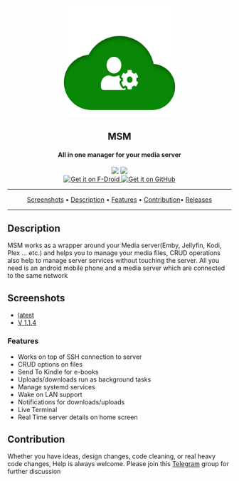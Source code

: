 <p align="center"><a href="#"><img src="assets/svgs/msm.svg" width="250"></a></p>
<h2 align="center"><b>MSM</b></h2>
<h4 align="center">All in one manager for your media server</h4>

<p align="center">
<a href="https://www.gnu.org/licenses/gpl-3.0" alt="License: GPLv3"><img src="https://img.shields.io/badge/License-GPL%20v3-blue.svg"></a>
<a href="https://t.me/joinchat/FDVzK06Rt7vsNQLBLi2icw" alt="telegram: #msm"><img src="https://img.shields.io/badge/chat-Telegram-brightgreen"></a>
</br>
<a href="https://apt.izzysoft.de/fdroid/index/apk/com.prinzpiuz.msm" alt="Get it on IzzyOnDroid">
<img src="https://gitlab.com/IzzyOnDroid/repo/-/raw/master/assets/IzzyOnDroid.png" alt="Get it on F-Droid" height="80">
</a>
<a href="https://github.com/prinzpiuz/MSM/releases" alt="Get it on GitHub">
<img src="https://user-images.githubusercontent.com/15032958/208871323-c1c5511c-d6bc-47c8-b82b-7ce2f95f244a.png" alt="Get it on GitHub" width="200">
</a>

</p>
<hr>
<p align="center"><a href="#screenshots">Screenshots</a> &bull; <a href="#description">Description</a> &bull; <a href="#features">Features</a> &bull; <a href="#contribution">Contribution</a>&bull; <a href="https://github.com/prinzpiuz/MSM_mobile/releases">Releases</a> </p>

<hr>

## Description

MSM works as a wrapper around your Media server(Emby, Jellyfin, Kodi, Plex ... etc.) and helps you to manage your media files, CRUD operations also help to manage server services without touching the server. All you need is an android mobile phone and a media server which are connected to the same network

## Screenshots

- [latest](screenshots/)
- [V 1.1.4](screenshots/version_1.1.4)

### Features

- Works on top of SSH connection to server
- CRUD options on files
- Send To Kindle for e-books
- Uploads/downloads run as background tasks
- Manage systemd services
- Wake on LAN support
- Notifications for downloads/uploads
- Live Terminal
- Real Time server details on home screen

## Contribution

Whether you have ideas, design changes, code cleaning, or real heavy code changes,
Help is always welcome.
Please join this [Telegram](https://t.me/joinchat/FDVzK06Rt7vsNQLBLi2icw) group for further discussion
